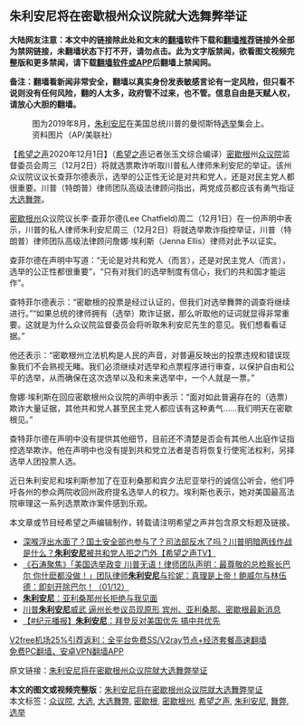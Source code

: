  <h2>朱利安尼将在密歇根州众议院就大选舞弊举证</h2> <p class="notice"><b>大陆网友注意：本文中的链接除此处和文末的<a href="https://github.com/bannedbook/fanqiang" >翻墙</a>软件下载和<a href="https://github.com/killgcd/justmysocks/blob/master/README.md">翻墙推荐</a>链接外全部为禁网链接，未翻墙状态下打不开，请勿点击。此为文字版禁闻，欲看图文视频完整版和更多禁闻，请下载<a href="https://github.com/bannedbook/fanqiang">翻墙软件或APP</a>后翻墙上禁闻网。</p><p>备注：翻墙看新闻非常安全，翻墙以真实身份发表敏感言论有一定风险，但只看不说则没有任何风险，翻的人太多，政府管不过来，也不管。信息自由是天赋人权，请放心大胆的翻墙。</b></p>  <div class="entry"> <figure><figcaption>图为2019年8月，<a href="https://www.bannedbook.org/bnews/tag/%e6%9c%b1%e5%88%a9%e5%ae%89%e5%b0%bc/" class="st_tag internal_tag" rel="tag" title="标签 朱利安尼 下的日志">朱利安尼</a>在美国总统川普的曼彻斯特<a href="https://www.bannedbook.org/bnews/tag/%e9%80%89%e4%b8%be/" class="st_tag internal_tag" rel="tag" title="标签 选举 下的日志">选举</a>集会上。资料图片（AP/美联社）</figcaption></figure> <p>【<span class='wp_keywordlink_affiliate'><a href="https://www.soundofhope.org" title="希望之声" target="_blank">希望之声</a></span>2020年12月1日】（<a href="https://www.bannedbook.org/bnews/tag/%e5%b8%8c%e6%9c%9b%e4%b9%8b%e5%a3%b0/" class="st_tag internal_tag" rel="tag" title="标签 希望之声 下的日志">希望之声</a>记者张玉文综合编译）<a href="https://www.bannedbook.org/bnews/tag/%E5%AF%86%E6%AD%87%E6%A0%B9/" class="st_tag internal_tag" rel="tag" title="标签 密歇根 下的日志">密歇根</a>州<a href="https://www.bannedbook.org/bnews/tag/%E4%BC%97%E8%AE%AE%E9%99%A2/" class="st_tag internal_tag" rel="tag" title="标签 众议院 下的日志">众议院</a>监督委员会周三（12月2日）将就选票欺诈听取川普私人律师朱利安尼的举证。该州众议院议议长查菲尔德表示，选举的公正性无论是对共和党人，还是对民主党人都很重要。川普（特朗普）律师团队高级法律顾问指出，两党成员都应该有勇气指证<a href="https://www.bannedbook.org/bnews/tag/%e5%a4%a7%e9%80%89/" class="st_tag internal_tag" rel="tag" title="标签 大选 下的日志">大选</a><a href="https://www.bannedbook.org/bnews/tag/%E8%88%9E%E5%BC%8A/" class="st_tag internal_tag" rel="tag" title="标签 舞弊 下的日志">舞弊</a>。</p> <p><a href="https://www.bannedbook.org/bnews/tag/%E5%AF%86%E6%AD%87%E6%A0%B9%E5%B7%9E/" class="st_tag internal_tag" rel="tag" title="标签 密歇根州 下的日志">密歇根州</a>众议院议长李·查菲尔德(Lee Chatfield)周二（12月1日）在一份声明中表示，川普的私人律师朱利安尼周三（12月2日）将就选举欺诈指控举证，川普（特朗普）律师团队高级法律顾问詹娜·埃利斯（Jenna Ellis）律师对此予以证实。</p> <p>查菲尔德在声明中写道：“无论是对共和党人（而言），还是对民主党人（而言），选举的公正性都很重要”，“只有对我们的选举制度有信心，我们的共和国才能运作”。</p>  <p>查特菲尔德表示：“密歇根的投票是经过认证的，但我们对选举舞弊的调查将继续进行。”“如果总统的律师拥有（选举）欺诈证据，那么听取他的证词就显得非常重要。这就是为什么众议院监督委员会将听取朱利安尼先生的意见。我们想看看证据。”</p> <p>他还表示：“密歇根州立法机构是人民的声音，对普遍反映出的投票违规和错误现象我们不会熟视无睹。我们必须继续对选举和点票程序进行审查，以保护自由和公平的选举，从而确保在这次选举以及和未来选举中，一个人就是一票。”</p> <p>詹娜·埃利斯在回应密歇根州众议院的声明中表示：“面对如此普遍存在的（选票）欺诈大量证据，其他共和党人甚至民主党人都应该有这种勇气……我们明天在密歇根见。”</p>  <p>查特菲尔德在声明中没有提供其他细节，目前还不清楚是否会有其他人出庭作证指控选举欺诈。他在声明中也没有提到共和党立法者是否将恢复行使宪法权利，另择选举人团投票人选。</p> <p>近日朱利安尼和埃利斯参加了在亚利桑那和宾夕法尼亚举行的诚信公听会，他们呼吁各州的参众两院收回州政府提名选举人的权力。埃利斯也表示，她对美国最高法院审理这一系列选票欺诈案件感到乐观。</p> <p>本文章或节目经希望之声编辑制作，转载请注明希望之声并包含原文标题及链接。</p>  <ul class='op-related-articles' title='相关阅读'> <li><a href='https://www.bannedbook.org/bnews/cbnews/20201202/1440762.html' target='_blank'>深喉浮出水面了？国土安全部也参与了？司法部反水了吗？川普明暗两线作战是什么？<b>朱利安尼</b>被共和党人拒之门外【希望之声TV】</a></li> <li><a href='https://www.bannedbook.org/bnews/bannedvideo/20201202/1440670.html' target='_blank'>《石涛聚焦》「美国选举政变 川普无语！律师团队声明：最尊敬的总检察长巴尔 你什麽都没做！」团队律师<b>朱利安尼</b>与珍妮：真理是上帝！鲍威尔与林伍德：即刻开除巴尔！（01/12）</a></li> <li><a href='https://www.bannedbook.org/bnews/cnnews/20201202/1440609.html' target='_blank'><b>朱利安尼</b>：亚利桑那州长拒绝与我见面</a></li> <li><a href='https://www.bannedbook.org/bnews/cnnews/20201202/1440394.html' target='_blank'>川普<b>朱利安尼</b>威武 逼州长参议员现原形 宾州、亚利桑那、密歇根最新消息</a></li> <li><a href='https://www.bannedbook.org/bnews/bannedvideo/20201202/1440386.html' target='_blank'>【#纪元播报】<b>朱利安尼</b>：拜登反对美国优先 搞中共优先</a></li> </ul> <p class="texttj"> <a href="https://www.bannedbook.org/forum23/topic22702.html" target="_blank">V2free机场25%引荐返利：全平台免费SS/V2ray节点+经济套餐高速翻墙</a><br/> <a href="https://github.com/bannedbook/fanqiang/wiki/%E7%A6%81%E9%97%BB%E7%BD%91%E5%AE%89%E5%8D%93%E7%BF%BB%E5%A2%99%E6%96%B0%E9%97%BBAPP" target="_blank">免费PC翻墙、安卓VPN翻墙APP</a></p><p>原文链接：<a class="src_link"  href="https://www.soundofhope.org/post/449158" target="_blank">朱利安尼将在密歇根州众议院就大选舞弊举证</a></p><a name='sharetosocial'></a>       <div><b>本文的图文或视频完整版</b>：<a href='https://www.bannedbook.org/bnews/comments/20201202/1440783.html'>朱利安尼将在密歇根州众议院就大选舞弊举证</a></div>  </div><!--END ENTRY--> <div class="postfooter"> <div>本文标签：<a href="https://www.bannedbook.org/bnews/tag/%E4%BC%97%E8%AE%AE%E9%99%A2/" rel="tag">众议院</a>, <a href="https://www.bannedbook.org/bnews/tag/%e5%a4%a7%e9%80%89/" rel="tag">大选</a>, <a href="https://www.bannedbook.org/bnews/tag/%E5%A4%A7%E9%80%89%E8%88%9E%E5%BC%8A/" rel="tag">大选舞弊</a>, <a href="https://www.bannedbook.org/bnews/tag/%E5%AF%86%E6%AD%87%E6%A0%B9/" rel="tag">密歇根</a>, <a href="https://www.bannedbook.org/bnews/tag/%E5%AF%86%E6%AD%87%E6%A0%B9%E5%B7%9E/" rel="tag">密歇根州</a>, <a href="https://www.bannedbook.org/bnews/tag/%e5%b8%8c%e6%9c%9b%e4%b9%8b%e5%a3%b0/" rel="tag">希望之声</a>, <a href="https://www.bannedbook.org/bnews/tag/%e6%9c%b1%e5%88%a9%e5%ae%89%e5%b0%bc/" rel="tag">朱利安尼</a>, <a href="https://www.bannedbook.org/bnews/tag/%E8%88%9E%E5%BC%8A/" rel="tag">舞弊</a>, <a href="https://www.bannedbook.org/bnews/tag/%e9%80%89%e4%b8%be/" rel="tag">选举</a></div>  </div><!--END POSTFOOTER--> 